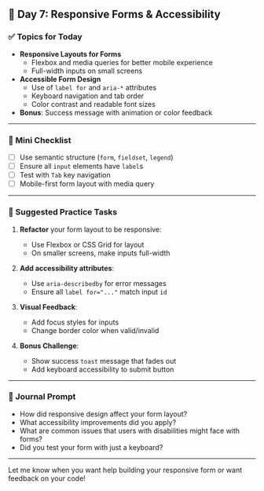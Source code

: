 ## 📅 Day 7: Responsive Forms & Accessibility

### ✅ Topics for Today

- **Responsive Layouts for Forms**
  - Flexbox and media queries for better mobile experience
  - Full-width inputs on small screens
- **Accessible Form Design**
  - Use of `label for` and `aria-*` attributes
  - Keyboard navigation and tab order
  - Color contrast and readable font sizes
- **Bonus**: Success message with animation or color feedback

---

### 🧠 Mini Checklist

- [ ] Use semantic structure (`form`, `fieldset`, `legend`)
- [ ] Ensure all `input` elements have `label`s
- [ ] Test with `Tab` key navigation
- [ ] Mobile-first form layout with media query

---

### 🧪 Suggested Practice Tasks

1. **Refactor** your form layout to be responsive:
   - Use Flexbox or CSS Grid for layout
   - On smaller screens, make inputs full-width

2. **Add accessibility attributes**:
   - Use `aria-describedby` for error messages
   - Ensure all `label for="..."` match input `id`

3. **Visual Feedback**:
   - Add focus styles for inputs
   - Change border color when valid/invalid

4. **Bonus Challenge**:
   - Show success `toast` message that fades out
   - Add keyboard accessibility to submit button

---

### 📝 Journal Prompt

- How did responsive design affect your form layout?
- What accessibility improvements did you apply?
- What are common issues that users with disabilities might face with forms?
- Did you test your form with just a keyboard?

---

Let me know when you want help building your responsive form or want feedback on your code!


